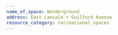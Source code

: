 ```yaml
---
name_of_space: Wonderground
address: East Lanvale + Guilford Avenue
resource_category: recreational_spaces
---
```

